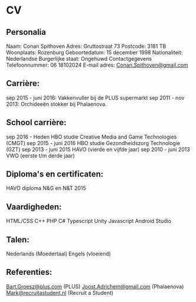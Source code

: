 # CV
## Personalia
Naam: 				Conan Spithoven
Adres:				Gruttostraat 73
Postcode: 			3181 TB
Woonplaats:			Rozenburg
Geboortedatum: 		15 december 1998
Nationaliteit:			Nederlandse
Burgerlijke staat:		Ongehuwd
Contactgegevens
Telefoonnummer: 		06 18102024
E-mail adres:			Conan.Spithoven@gmail.com

## Carrière:
sep 2015 - juni 2016:		Vakkenvuller bij de PLUS supermarkt
sep 2011 - nov 2013:		Orchideeën stokker bij  Phalaenova.

## School carrière:
sep 2016 - Heden		HBO studie Creative Media and Game Technologies (CMGT)
sep 2015 - juni 2016		HBO studie Gezondheidszorg Technologie (GZT)
sep 2013 - juni 2015		HAVO (vierde en vijfde jaar)
sep 2010 - juni 2013		VWO (eerste t/m derde jaar)

## Diploma's en certificaten:
HAVO diploma N&G en N&T 2015

## Vaardigheden:
HTML/CSS			C++
PHP				C#
Typescript			Unity
Javascript			Android Studio

## Talen:
Nederlands (Moedertaal)
Engels (vloeiend)

## Referenties:
Bart.Groesz@plus.com		(PLUS)
Joost.Adrichem@gmail.com	(Phalaenova)
Mark@recruitastudent.nl	(Recruit a Student)
